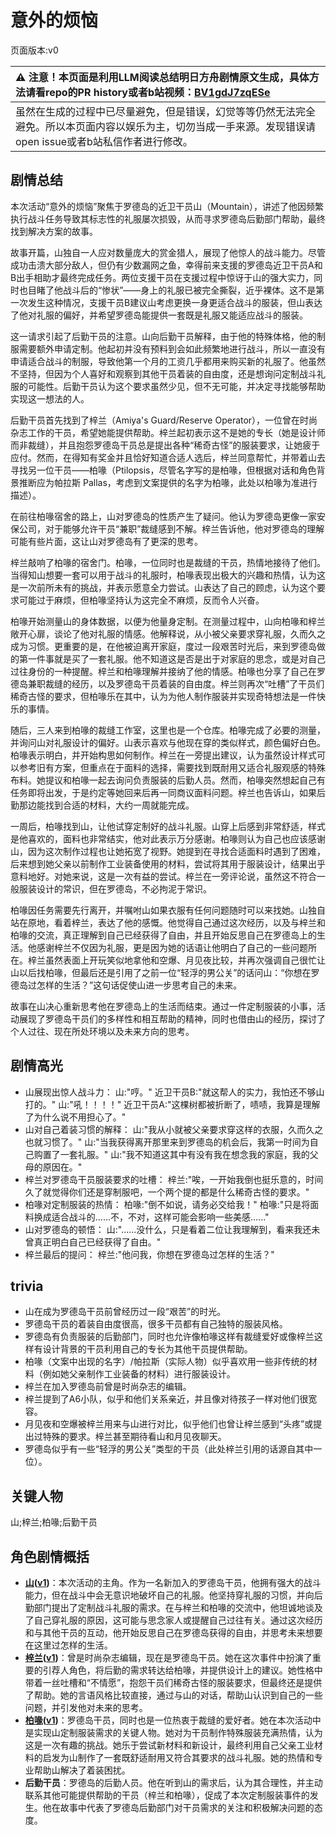 # 意外的烦恼
页面版本:v0
 

| :warning: 注意！本页面是利用LLM阅读总结明日方舟剧情原文生成，具体方法请看repo的PR history或者b站视频：[BV1gdJ7zqESe](https://www.bilibili.com/video/BV1gdJ7zqESe/)         |
|:----------------------------|
| 虽然在生成的过程中已尽量避免，但是错误，幻觉等等仍然无法完全避免。所以本页面内容以娱乐为主，切勿当成一手来源。发现错误请open issue或者b站私信作者进行修改。|



## 剧情总结
本次活动“意外的烦恼”聚焦于罗德岛的近卫干员山（Mountain），讲述了他因频繁执行战斗任务导致其标志性的礼服屡次损毁，从而寻求罗德岛后勤部门帮助，最终找到解决方案的故事。

故事开篇，山独自一人应对数量庞大的赏金猎人，展现了他惊人的战斗能力。尽管成功击溃大部分敌人，但仍有少数漏网之鱼，幸得前来支援的罗德岛近卫干员A和B出手相助才最终完成任务。两位支援干员在支援过程中惊讶于山的强大实力，同时也目睹了他战斗后的“惨状”——身上的礼服已被完全撕裂，近乎裸体。这不是第一次发生这种情况，支援干员B建议山考虑更换一身更适合战斗的服装，但山表达了他对礼服的偏好，并希望罗德岛能提供一套既是礼服又能适应战斗的服装。

这一请求引起了后勤干员的注意。山向后勤干员解释，由于他的特殊体格，他的制服需要额外申请定制。他起初并没有预料到会如此频繁地进行战斗，所以一直没有申请适合战斗的制服，导致他第一个月的工资几乎都用来购买新的礼服了。他虽然不坚持，但因为个人喜好和观察到其他干员着装的自由度，还是想询问定制战斗礼服的可能性。后勤干员认为这个要求虽然少见，但不无可能，并决定寻找能够帮助实现这一想法的人。

后勤干员首先找到了梓兰（Amiya's Guard/Reserve Operator），一位曾在时尚杂志工作的干员，希望她能提供帮助。梓兰起初表示这不是她的专长（她是设计师而非裁缝），并且抱怨罗德岛干员总是提出各种“稀奇古怪”的服装要求，让她疲于应付。然而，在得知有奖金并且恰好知道合适人选后，梓兰同意帮忙，并带着山去寻找另一位干员——柏喙（Ptilopsis，尽管名字写的是柏喙，但根据对话和角色背景推断应为帕拉斯 Pallas，考虑到文案提供的名字为柏喙，此处以柏喙为准进行描述）。

在前往柏喙宿舍的路上，山对罗德岛的性质产生了疑问。他认为罗德岛更像一家安保公司，对于能够允许干员“兼职”裁缝感到不解。梓兰告诉他，他对罗德岛的理解可能有些片面，这让山对罗德岛有了更深的思考。

梓兰敲响了柏喙的宿舍门。柏喙，一位同时也是裁缝的干员，热情地接待了他们。当得知山想要一套可以用于战斗的礼服时，柏喙表现出极大的兴趣和热情，认为这是一次前所未有的挑战，并表示愿意全力尝试。山表达了自己的顾虑，认为这个要求可能过于麻烦，但柏喙坚持认为这完全不麻烦，反而令人兴奋。

柏喙开始测量山的身体数据，以便为他量身定制。在测量过程中，山向柏喙和梓兰敞开心扉，谈论了他对礼服的情感。他解释说，从小被父亲要求穿礼服，久而久之成为习惯。更重要的是，在他被迫离开家庭，度过一段艰苦时光后，来到罗德岛做的第一件事就是买了一套礼服。他不知道这是否是出于对家庭的思念，或是对自己过往身份的一种提醒。梓兰和柏喙理解并接纳了他的情感。柏喙也分享了自己在罗德岛兼职裁缝的经历，以及罗德岛干员着装的自由度。梓兰则再次“吐槽”了干员们稀奇古怪的要求，但柏喙乐在其中，认为为他人制作服装并实现奇特想法是一件快乐的事情。

随后，三人来到柏喙的裁缝工作室，这里也是一个仓库。柏喙完成了必要的测量，并询问山对礼服设计的偏好。山表示喜欢与他现在穿的类似样式，颜色偏好白色。柏喙表示明白，并开始构思如何制作。梓兰在一旁提出建议，认为虽然设计样式可以参考旧有方案，但重点在于面料的选择，需要找到既耐用又适合礼服观感的特殊布料。她提议和柏喙一起去询问负责服装的后勤人员。然而，柏喙突然想起自己有任务即将出发，于是约定等她回来后再一同商议面料问题。梓兰也告诉山，如果后勤那边能找到合适的材料，大约一周就能完成。

一周后，柏喙找到山，让他试穿定制好的战斗礼服。山穿上后感到非常舒适，样式是他喜欢的，面料也非常结实，他对此表示万分感谢。柏喙则认为自己也应该感谢山，因为这次制作过程也让她拓宽了视野。她提到在寻找合适面料时遇到了困难，后来想到她父亲以前制作工业装备使用的材料，尝试将其用于服装设计，结果出乎意料地好。对她来说，这是一次有益的尝试。梓兰在一旁评论说，虽然这不符合一般服装设计的常识，但在罗德岛，不必拘泥于常识。

柏喙因任务需要先行离开，并嘱咐山如果衣服有任何问题随时可以来找她。山独自站在原地，看着梓兰，表达了他的感慨。他觉得自己通过这次经历，以及与梓兰和柏喙的交流，真正理解到自己已经获得了自由，并且开始反思自己在罗德岛上的生活。他感谢梓兰不仅因为礼服，更是因为她的话语让他明白了自己的一些问题所在。梓兰虽然表面上开玩笑似地拿他和空爆、月见夜比较，并再次强调自己很忙让山以后找柏喙，但最后还是引用了之前一位“轻浮的男公关”的话问山：“你想在罗德岛过怎样的生活？”这句话促使山进一步思考自己的未来。

故事在山决心重新思考他在罗德岛上的生活而结束。通过一件定制服装的小事，活动展现了罗德岛干员们的多样性和相互帮助的精神，同时也借由山的经历，探讨了个人过往、现在所处环境以及未来方向的思考。
## 剧情高光
- 山展现出惊人战斗力：
  山:"哼。"
  近卫干员B:"就这帮人的实力，我怕还不够山打的。"
  山:"吼！！！！"
  近卫干员A:"这棵树都被折断了，啧啧，我算是理解了为什么说不用担心了。"
- 山对自己着装习惯的解释：
  山:"我从小就被父亲要求穿这样的衣服，久而久之也就习惯了。"
  山:"当我获得离开那里来到罗德岛的机会后，我第一时间为自己购置了一套礼服。"
  山:"我不知道这其中有没有我在想念我的家庭，我的父母的原因在。"
- 梓兰对罗德岛干员服装要求的吐槽：
  梓兰:"唉，一开始我倒也挺乐意的，时间久了就觉得你们还是穿制服吧，一个两个提的都是什么稀奇古怪的要求。"
- 柏喙对定制服装的热情：
  柏喙:"倒不如说，请务必交给我！"
  柏喙:"只是将面料换成适合战斗的......不，不对，这样可能会影响一些美感......"
- 山对罗德岛的顿悟：
  山:"......没什么，只是看着二位让我理解到，看来我还未曾真正明白自己已经获得了自由。"
- 梓兰最后的提问：
  梓兰:"他问我，你想在罗德岛过怎样的生活？"
## trivia
- 山在成为罗德岛干员前曾经历过一段“艰苦”的时光。
- 罗德岛干员的着装自由度很高，很多干员都有自己独特的服装风格。
- 罗德岛有负责服装的后勤部门，同时也允许像柏喙这样有裁缝爱好或像梓兰这样有设计背景的干员利用自己的专长为其他干员提供帮助。
- 柏喙（文案中出现的名字）/帕拉斯（实际人物）似乎喜欢用一些非传统的材料（例如她父亲制作工业装备的材料）进行服装设计。
- 梓兰在加入罗德岛前曾是时尚杂志的编辑。
- 梓兰提到了A6小队，似乎和他们关系亲近，并且像对待孩子一样对他们很宽容。
- 月见夜和空爆被梓兰用来与山进行对比，似乎他们也曾让梓兰感到“头疼”或提出过特殊的要求。梓兰甚至期待看山和月见夜聊天。
- 罗德岛似乎有一些“轻浮的男公关”类型的干员（此处梓兰引用的话源自其中一位）。
## 关键人物
山;梓兰;柏喙;后勤干员
## 角色剧情概括
-   **[山](../char_v3/char_264_f12yin.md)([v1](../chars/char_264_f12yin.md))**：本次活动的主角。作为一名新加入的罗德岛干员，他拥有强大的战斗能力，但在战斗中会无意识地破坏自己的礼服。他坚持穿礼服的习惯，并向后勤部门提出了定制战斗礼服的需求。在与梓兰和柏喙的交流中，他坦诚地谈及了自己穿礼服的原因，这可能与思念家人或提醒自己过往有关。通过这次经历和与其他干员的互动，他开始反思自己在罗德岛获得的自由，并思考未来想要在这里过怎样的生活。
-   **[梓兰](../char_v3/char_278_orchid.md)([v1](../chars/char_278_orchid.md))**：曾是时尚杂志编辑，现在是罗德岛干员。她在这次事件中扮演了重要的引荐人角色，将后勤的需求转达给柏喙，并提供设计上的建议。她性格中带着一丝吐槽和“不情愿”，抱怨干员们稀奇古怪的服装要求，但最终还是提供了帮助。她的言语风格比较直接，通过与山的对话，帮助山认识到自己的一些问题，并引发他对未来的思考。
-   **[柏喙](../char_v3/char_252_bibeak.md)([v1](../chars/char_252_bibeak.md))**：罗德岛干员，同时也是一位热衷于裁缝的爱好者。她在本次活动中是实现山定制服装需求的关键人物。她对为干员制作特殊服装充满热情，认为这是一次有趣的挑战。她乐于尝试新材料和新设计，最终利用自己父亲工业材料的启发为山制作了一套既舒适耐用又符合其要求的战斗礼服。她的热情和专业帮助山解决了着装困扰。
-   **后勤干员**：罗德岛的后勤人员。他在听到山的需求后，认为其合理性，并主动联系其他可能提供帮助的干员（梓兰和柏喙），促成了本次定制服装事件的发生。他在故事中代表了罗德岛后勤部门对干员需求的关注和积极解决问题的态度。